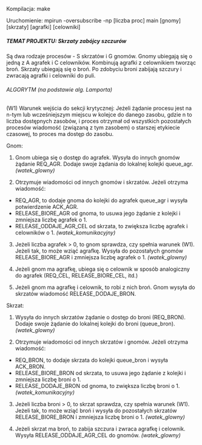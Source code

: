 
Kompilacja: make

Uruchomienie: mpirun -oversubscribe -np \[liczba proc\] main \[gnomy\] \[skrzaty\] \[agrafki\] \[celowniki]


##### TEMAT PROJEKTU: Skrzaty zabójcy szczurów
Są dwa rodzaje procesów - S skrzatów i G gnomów. 
Gnomy ubiegają się o jedną z A agrafek i C celowników. 
Kombinują agrafki z celownikiem tworząc broń. Skrzaty ubiegają się o broń. 
Po zdobyciu broni zabijają szczury i zwracają agrafki i celowniki do puli.


###### ALGORYTM (na podstawie alg. Lamporta)

(W1) Warunek wejścia do sekcji krytycznej:
Jeżeli żądanie procesu jest na n-tym lub wcześniejszym miejscu w kolejce do danego zasobu, 
gdzie n to liczba dostępnych zasobów, i proces otrzymał od wszystkich pozostałych procesów 
wiadomość (związaną z tym zasobem) o starszej etykiecie czasowej, to proces ma dostęp do zasobu.

Gnom:
1. Gnom ubiega się o dostęp do agrafek. Wysyła do innych gnomów żądanie REQ_AGR. 
Dodaje swoje żądania do lokalnej kolejki queue_agr.
*(watek_glowny)*

2. Otrzymuje wiadomości od innych gnomów i skrzatów. Jeżeli otrzyma wiadomość:
- REQ_AGR, to dodaje gnoma do kolejki do agrafek queue_agr i wysyła potwierdzenie ACK_AGR.
- RELEASE_BIORE_AGR od gnoma, to usuwa jego żądanie z kolejki i zmniejsza liczbę agrafek o 1.
- RELEASE_ODDAJE_AGR_CEL od skrzata, to zwiększa liczbę agrafek i celowników o 1.
*(watek_komunikacyjny)*

3. Jeżeli liczba agrafek > 0, to gnom sprawdza, czy spełnia warunek (W1). 
Jeżeli tak, to może wziąć agrafkę. Wysyła do pozostałych gnomów RELEASE_BIORE_AGR 
i zmniejsza liczbę agrafek o 1.
*(watek_glowny)*

4. Jeżeli gnom ma agrafkę, ubiega się o celownik w sposób analogiczny do agrafek 
(REQ_CEL, RELEASE_BIORE_CEL, itd.)

5. Jeżeli gnom ma agrafkę i celownik, to robi z nich broń. 
Gnom wysyła do skrzatów wiadomość RELEASE_DODAJE_BRON.

Skrzat:
1. Wysyła do innych skrzatów żądanie o dostęp do broni (REQ_BRON). 
Dodaje swoje żądanie do lokalnej kolejki do broni (queue_bron).
*(watek_glowny)*

2. Otrzymuje wiadomości od innych skrzatów i gnomów. Jeżeli otrzyma wiadomość:
- REQ_BRON, to dodaje skrzata do kolejki queue_bron i wysyła ACK_BRON.
- RELEASE_BIORE_BRON od skrzata, to usuwa jego żądanie z kolejki i zmniejsza liczbę broni o 1.
- RELEASE_DODAJE_BRON od gnoma, to zwiększa liczbę broni o 1.
*(watek_komunikacyjny)*

3. Jeżeli liczba broni > 0, to skrzat sprawdza, czy spełnia warunek (W1). 
Jeżeli tak, to może wziąć broń i wysyła do pozostałych skrzatów RELEASE_BIORE_BRON 
i zmniejsza liczbę broni o 1.
*(watek_glowny)*

4. Jeżeli skrzat ma broń, to zabija szczura i zwraca agrafkę i celownik. 
Wysyła RELEASE_ODDAJE_AGR_CEL do gnomów.
*(watek_glowny)*
